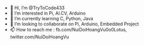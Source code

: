 - 👋 Hi, I’m @TryToCode433
- 👀 I’m interested in Pi, AI.CV, Arduino
- 🌱 I’m currently learning C, Python, Java
- 💞️ I’m looking to collaborate on Pi, Arduino, Embedded Project
- 📫 How to reach me : fb.com/NuiDoiHoangVu0o0Lotus, twitter.com/NuiDoiHoangVu

<!---
TryToCode433/TryToCode433 is a ✨ special ✨ repository because its `README.md` (this file) appears on your GitHub profile.
You can click the Preview link to take a look at your changes.
--->
